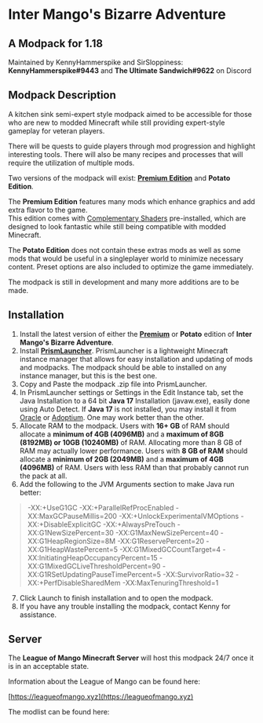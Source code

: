 # Inter Mango's Bizarre Adventure

## A Modpack for 1.18

Maintained by KennyHammerspike and SirSloppiness:\
**KennyHammerspike#9443** and
**The Ultimate Sandwich#9622** on Discord

## Modpack Description

A kitchen sink semi-expert style modpack aimed to be accessible for those who are new to modded Minecraft while still providing expert-style gameplay for veteran players.

There will be quests to guide players through mod progression and highlight interesting tools. There will also be many recipes and processes that will require the utilization of multiple mods.

Two versions of the modpack will exist: **[Premium Edition](https://github.com/KennyN-UCSD/Inter-Mango-Bizarre-Adventure/blob/main/Inter%20Mangos%20Bizarre%20Adventure-0.3.2.zip)** and **Potato Edition**.

The **Premium Edition** features many mods which enhance graphics and add extra flavor to the game.\
This edition comes with [Complementary Shaders](https://www.complementary.dev) pre-installed, which are designed to look fantastic while still being compatible with modded Minecraft.

The **Potato Edition** does not contain these extras mods as well as some mods that would be useful in a singleplayer world to minimize necessary content. Preset options are also included to optimize the game immediately.

The modpack is still in development and many more additions are to be made.

## Installation

1. Install the latest version of either the **[Premium](https://github.com/KennyN-UCSD/Inter-Mango-Bizarre-Adventure/blob/main/Inter%20Mangos%20Bizarre%20Adventure-0.3.2.zip)** or **Potato** edition of **Inter Mango's Bizarre Adventure**.
2. Install **[PrismLauncher](https://github.com/PrismLauncher/PrismLauncher/releases/tag/6.3)**. PrismLauncher is a lightweight Minecraft instance manager that allows for easy installation and updating of mods and modpacks. The modpack should be able to installed on any instance manager, but this is the best one.
3. Copy and Paste the modpack .zip file into PrismLauncher.
4. In PrismLauncher settings or Settings in the Edit Instance tab, set the Java Installation to a 64 bit **Java 17** Installation (javaw.exe), easily done using Auto Detect. If **Java 17** is not installed, you may install it from [Oracle](https://www.oracle.com/java/technologies/javase/jdk17-archive-downloads.html) or [Adoptium](https://adoptium.net/temurin/releases/?version=17). One may work better than the other.
5. Allocate RAM to the modpack. Users with **16+ GB** of RAM should allocate a **minimum of 4GB (4096MB)** and a **maximum of 8GB (8192MB) or 10GB (10240MB)** of RAM. Allocating more than 8 GB of RAM may actually lower performance. Users with **8 GB of RAM** should allocate a **minimum of 2GB (2049MB)** and a **maximum of 4GB (4096MB)** of RAM. Users with less RAM than that probably cannot run the pack at all.
6. Add the following to the JVM Arguments section to make Java run better:
>-XX:+UseG1GC -XX:+ParallelRefProcEnabled -XX:MaxGCPauseMillis=200 -XX:+UnlockExperimentalVMOptions -XX:+DisableExplicitGC -XX:+AlwaysPreTouch -XX:G1NewSizePercent=30 -XX:G1MaxNewSizePercent=40 -XX:G1HeapRegionSize=8M -XX:G1ReservePercent=20 -XX:G1HeapWastePercent=5 -XX:G1MixedGCCountTarget=4 -XX:InitiatingHeapOccupancyPercent=15 -XX:G1MixedGCLiveThresholdPercent=90 -XX:G1RSetUpdatingPauseTimePercent=5 -XX:SurvivorRatio=32 -XX:+PerfDisableSharedMem -XX:MaxTenuringThreshold=1
7. Click Launch to finish installation and to open the modpack.
8. If you have any trouble installing the modpack, contact Kenny for assistance.

## Server

The **League of Mango Minecraft Server** will host this modpack 24/7 once it is in an acceptable state.

Information about the League of Mango can be found here:

[https://leagueofmango.xyz](https://leagueofmango.xyz)

The modlist can be found here:
